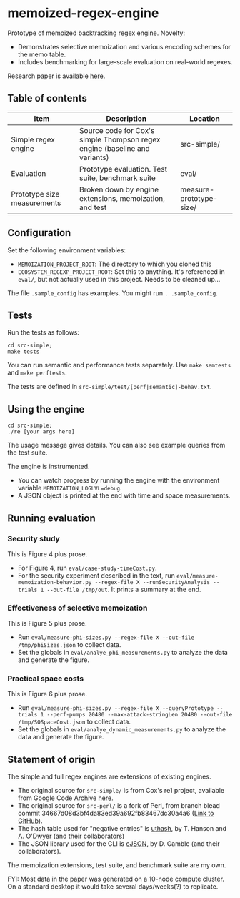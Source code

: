 # memoized-regex-engine

Prototype of memoized backtracking regex engine. Novelty:
- Demonstrates selective memoization and various encoding schemes for the memo table.
- Includes benchmarking for large-scale evaluation on real-world regexes.

Research paper is available [here](https://davisjam.github.io/publications/).

## Table of contents

| Item | Description | Location |
|------|-------------|----------|
| Simple regex engine | Source code for Cox's simple Thompson regex engine (baseline and variants)       | src-simple/ |
| Evaluation          | Prototype evaluation. Test suite, benchmark suite                                | eval/ |
| Prototype size measurements          | Broken down by engine extensions, memoization, and test         | measure-prototype-size/ |

## Configuration

Set the following environment variables:
- `MEMOIZATION_PROJECT_ROOT`: The directory to which you cloned this
- `ECOSYSTEM_REGEXP_PROJECT_ROOT`: Set this to anything. It's referenced in `eval/`, but not actually used in this project. Needs to be cleaned up...

The file `.sample_config` has examples. You might run `. .sample_config`.

## Tests

Run the tests as follows:

```
cd src-simple;
make tests
```

You can run semantic and performance tests separately. Use `make semtests` and `make perftests`.

The tests are defined in `src-simple/test/[perf|semantic]-behav.txt`.

## Using the engine

```
cd src-simple;
./re [your args here]
```

The usage message gives details. You can also see example queries from the test suite.

The engine is instrumented.
- You can watch progress by running the engine with the environment variable `MEMOIZATION_LOGLVL=debug`.
- A JSON object is printed at the end with time and space measurements.

## Running evaluation

### Security study

This is Figure 4 plus prose.

- For Figure 4, run `eval/case-study-timeCost.py`.
- For the security experiment described in the text, run `eval/measure-memoization-behavior.py --regex-file X --runSecurityAnalysis --trials 1 --out-file /tmp/out`. It prints a summary at the end.

### Effectiveness of selective memoization

This is Figure 5 plus prose.

- Run `eval/measure-phi-sizes.py --regex-file X --out-file /tmp/phiSizes.json` to collect data.
- Set the globals in `eval/analye_phi_measurements.py` to analyze the data and generate the figure.

### Practical space costs

This is Figure 6 plus prose.

- Run `eval/measure-phi-sizes.py --regex-file X --queryPrototype --trials 1 --perf-pumps 20480 --max-attack-stringLen 20480 --out-file /tmp/SOSpaceCost.json` to collect data.
- Set the globals in `eval/analye_dynamic_measurements.py` to analyze the data and generate the figure.

## Statement of origin

The simple and full regex engines are extensions of existing engines.
  - The original source for `src-simple/` is from Cox's re1 project, available from Google Code Archive [here](https://code.google.com/archive/p/re1/).
  - The original source for `src-perl/` is a fork of Perl, from branch blead commit 34667d08d3bf4da83ed39a692fb83467dc30a4a6 ([Link to GitHub](https://github.com/Perl/perl5/commit/34667d08d3bf4da83ed39a692fb83467dc30a4a6)).
  - The hash table used for "negative entries" is [uthash](https://github.com/troydhanson/uthash), by T. Hanson and A. O'Dwyer (and their collaborators)
  - The JSON library used for the CLI is [cJSON](https://github.com/DaveGamble/cJSON), by D. Gamble (and their collaborators).

The memoization extensions, test suite, and benchmark suite are my own.

FYI: Most data in the paper was generated on a 10-node compute cluster. On a standard desktop it would take several days/weeks(?) to replicate.
